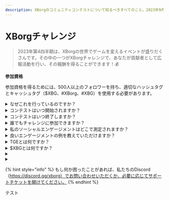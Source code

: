 ```yaml
---
description: XBorgのコミュニティコンテストについて知るべきすべてのこと。2023年9月に開催予定
---
```


# XBorgチャレンジ

> 2023年第4四半期は、XBorgの世界でゲームを変えるイベントが盛りだくさんです。その中の一つがXBorgチャレンジで、あなたが貢献者として広報活動を行い、その報酬を得ることができます！💰

**参加資格**

参加資格を得るためには、500人以上のフォロワーを持ち、適切なハッシュタグとキャッシュタグ（$XBG、#XBorg、#XBG）を使用する必要があります。

<details>

<summary>なぜこれを行っているのですか？</summary>

私たちの目的は、XBorgについての認知度を高めるとともに、素晴らしいコミュニティ、製品、トークンを紹介することです。コンテストを開催することで、楽しく協力的な体験を促進することを選びました。

</details>

<details>

<summary>コンテストはいつ開始されますか？</summary>

コンテストは、私たちの進捗に基づいて、2023年9月1日または9月30日に開始する予定です。

</details>

<details>

<summary>コンテストはいつ終了しますか？</summary>

コンテストは、トークン生成イベント（[TGE](./#what-is-a-tge)）の2週間後に終了します。具体的な日付は後日お知らせします。

</details>

<details>

<summary>誰でもチャレンジに参加できますか？</summary>

チャレンジは誰でも参加できますが、ポイントがカウントされるのは、最低500人のTwitterフォロワーを持っている場合のみです。

</details>

<details>

<summary>私のソーシャルエンゲージメントはどこで測定されますか？</summary>

LunarCrushはTwitterから直接データを取得し、この情報を抽出し分析します。そのため、私たちはTwitter上でのあなたのエンゲージメントを専門的に測定します。他のソーシャルプラットフォームでのエンゲージメントは考慮されませんのでご注意ください。詳細は[https://lunarcrush.com/faq.](https://lunarcrush.com/faq.)をご覧ください。

</details>

<details>

<summary>良いエンゲージメントの例を教えていただけますか？</summary>

効果的なエンゲージメントとは、ハッシュタグ、キャッシュタグ、絵文字を使用して魅力的なコンテンツを作成することを含みます。詳しいガイダンスについては、私たちの包括的なベストプラクティスガイドを参照してください：{LINK}

</details>

<details>

<summary>TGEとは何ですか？</summary>

TGEは"Token Generation Event"の略で、主にブロックチェーンや暗号通貨の分野で使用される用語です。

**TGEでは何が行われますか？**&#x20;

TGEでは、新しいプロジェクトの資金調達のために、新しい暗号通貨やトークンが生成され、初期参加者に配布されます。このプロセスでは、発行会社や組織が一定数のトークンを初期のサポーターや投資家に割り当てます。

**TGEとICOはどのように違いますか？**&#x20;

TGEとICO（Initial Coin Offerings）はともにトークンを使用した資金調達方法ですが、これらの用語は時々同義語として使用されます。しかし、業界の内部では、「TGE」がトークンの生成と配布を強調するのに対し、「ICO」は「提供」や販売の側面を強調するため、「TGE」が好まれます。

</details>

<details>

<summary>$XBGとは何ですか？</summary>

[$XBG](../../06-or-token/xbg.md)は、XBorgプロジェクトに関連するデジタルトークンです。

</details>

<details>

<summary></summary>



</details>

<details>

<summary></summary>



</details>

{% hint style="info" %}
もし何か困ったことがあれば、私たちのDiscord（https://discord.gg/xborg）でお問い合わせいただくか、必要に応じてサポートチケットを開けてください。
{% endhint %}

テスト